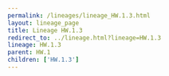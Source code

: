 ```yaml
---
permalink: /lineages/lineage_HW.1.3.html
layout: lineage_page
title: Lineage HW.1.3
redirect_to: ../lineage.html?lineage=HW.1.3
lineage: HW.1.3
parent: HW.1
children: ['HW.1.3']
---
```

